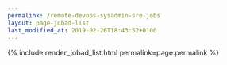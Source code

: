 ```yaml
---
permalink: /remote-devops-sysadmin-sre-jobs
layout: page-jobad-list
last_modified_at: 2019-02-26T18:43:52+0100
---
```

{% include render_jobad_list.html permalink=page.permalink %}
